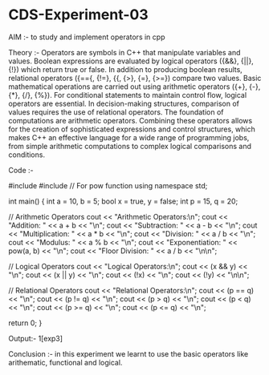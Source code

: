 # CDS-Experiment-03
AIM :- to study and implement operators in cpp

Theory :-
Operators are symbols in C++ that manipulate variables and values. Boolean expressions are evaluated by logical operators ({&&}, {||}, {!}) which return true or false. In addition to producing boolean results, relational operators ({=={, {!=}, {{, {>}, {=}, {>=}) compare two values. Basic mathematical operations are carried out using arithmetic operators ({+}, {-}, {*}, {/}, {%}). For conditional statements to maintain control flow, logical operators are essential. In decision-making structures, comparison of values requires the use of relational operators. The foundation of computations are arithmetic operators. Combining these operators allows for the creation of sophisticated expressions and control structures, which makes C++ an effective language for a wide range of programming jobs, from simple arithmetic computations to complex logical comparisons and conditions.

Code :-

#include #include // For pow function using namespace std;

int main() { int a = 10, b = 5; bool x = true, y = false; int p = 15, q = 20;

// Arithmetic Operators
cout << "Arithmetic Operators:\n";
cout << "Addition: " << a + b << "\n";
cout << "Subtraction: " << a - b << "\n";
cout << "Multiplication: " << a * b << "\n";
cout << "Division: " << a / b << "\n";
cout << "Modulus: " << a % b << "\n";
cout << "Exponentiation: " << pow(a, b) << "\n";
cout << "Floor Division: " << a / b << "\n\n";

// Logical Operators
cout << "Logical Operators:\n";
cout << (x && y) << "\n";
cout << (x || y) << "\n";
cout << (!x) << "\n";
cout << (!y) << "\n\n";

// Relational Operators
cout << "Relational Operators:\n";
cout << (p == q) << "\n";
cout << (p != q) << "\n";
cout << (p > q) << "\n";
cout << (p < q) << "\n";
cout << (p >= q) << "\n";
cout << (p <= q) << "\n";

return 0;
}

Output:-
1[exp3]

Conclusion :- in this experiment we learnt to use the basic operators like arithematic, functional and logical.
